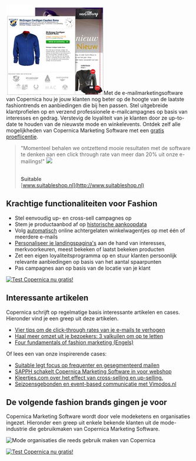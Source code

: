 ![Travel newsletters](../images/fashion-copernica.jpg)Met de
e-mailmarketingsoftware van Copernica hou je jouw klanten nog beter op
de hoogte van de laatste fashiontrends en aanbiedingen die bij hen
passen. Stel uitgebreide klantprofielen op en verzend professionele
e-mailcampagnes op basis van interesses en gedrag. Verstevig de
loyaliteit van je klanten door ze up-to-date te houden van de nieuwste
mode en winkelevents. Ontdek zelf alle mogelijkheden van Copernica
Marketing Software met een [gratis
proeflicentie](https://www.copernica.com/nl/copernica-proberen "Probeer Copernica gratis").

> "Momenteel behalen we ontzettend mooie resultaten met de software te
> denken aan een click through rate van meer dan 20% uit onze
> e-mailings!" ![](testimonials/suitable.png)
>
> \
> **Suitable**\
> [www.suitableshop.nl](http://www.suitableshop.nl)

Krachtige functionaliteiten voor Fashion
----------------------------------------

-   Stel eenvoudig up- en cross-sell campagnes op
-   Stem je productaanbod af op [historische
    aankoopdata](./define-target-groups-with-selections.md)
-   Volg
    [automatisch](./automate-your-campaigns.md)
    online achtergelaten winkelwagentjes op met één of meerdere e-mails
-   [Personaliseer je
    landingspagina's](http://www.copernica.com/nl/functies/webpaginas/maak-en-publiceer-je-eigen-webpaginas)
    aan de hand van interesses, merkvoorkeuren, meest bekeken of laatst
    bekeken producten
-   Zet een eigen loyaliteitsprogramma op en stuur klanten persoonlijk
    relevante aanbiedingen op basis van het aantal spaarpunten
-   Pas campagnes aan op basis van de locatie van je klant

[![Test Copernica nu
gratis!](Copernicacom/nl-cta-try-copernica-small.png)](http://www.copernica.com/nl/copernica-proberen "Test Copernica nu gratis!")

Interessante artikelen
----------------------

Copernica schrijft op regelmatige basis interessante artikelen en cases.
Hieronder vind je een greep uit deze artikelen.

-   [Vier tips om de click-through rates van je e-mails te
    verhogen](http://www.copernica.com/nl/over-ons/nieuws/vier-tips-om-de-click-through-rates-van-je-e-mails-te-verhogen)
-   [Haal meer omzet uit je bezoekers: 3 valkuilen om op te
    letten](https://www.copernica.com/nl/blog/haal-meer-omzet-uit-je-bezoekers-3-valkuilen-om-op-te-letten)
-   [Four fundamentals of fashion marketing
    (Engels)](https://www.copernica.com/en/blog/four-fundamentals-of-fashion-marketing)

Of lees een van onze inspirerende cases:

-   [Suitable legt focus op frequenter en gesegmenteerd
    mailen](https://www.copernica.com/nl/blog/suitable-legt-focus-op-frequenter-en-gesegmenteerd-mailen)
-   [SAPPH schakelt Copernica Marketing Software in voor
    webshop](https://www.copernica.com/nl/blog/sapph-schakelt-copernica-marketing-software-in-voor-webshop)
-   [Kleertjes.com over het effect van cross-selling en
    up-selling.](https://www.copernica.com/nl/blog/kleertjes-com-over-het-effect-van-cross-selling-en-up-selling)
-   [Seizoensgebonden en event-based communicatie met
    Vimodos.nl](https://www.copernica.com/nl/blog/seizoensgebonden-en-event-based-communicatie)

De volgende fashion brands gingen je voor
-----------------------------------------

Copernica Marketing Software wordt door vele modeketens en organisaties
ingezet. Hieronder een greep uit enkele bekende klanten uit de
mode-industrie die gebruikmaken van Copernica Marketing Software.

![Mode organisaties die reeds gebruik maken van
Copernica](Copernicacom/fashion-brands.png)

[![Test Copernica nu
gratis!](Copernicacom/nl-cta-try-copernica-small.png)](http://www.copernica.com/nl/copernica-proberen "Test Copernica nu gratis!")
